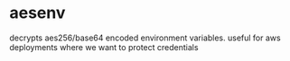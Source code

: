 aesenv
======

decrypts aes256/base64 encoded environment variables.  useful for aws deployments where we want to protect credentials
